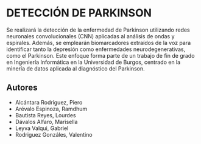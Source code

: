 # DETECCIÓN DE PARKINSON

Se realizará la detección de la enfermedad de Parkinson utilizando redes neuronales convolucionales (CNN) aplicadas al análisis de ondas y espirales. Además, se emplearán biomarcadores extraídos de la voz para identificar tanto la depresión como enfermedades neurodegenerativas, como el Parkinson. Este enfoque forma parte de un trabajo de fin de grado en Ingeniería Informática en la Universidad de Burgos, centrado en la minería de datos aplicada al diagnóstico del Parkinson.

## Autores

- Alcántara Rodríguez, Piero
- Arévalo Espinoza, Ramdhum
- Bautista Reyes, Lourdes
- Dávalos Alfaro, Marisella
- Leyva Valqui, Gabriel
- Rodriguez Gonzáles, Valentino
